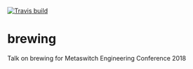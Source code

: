 [![Travis build](https://travis-ci.org/mcallisterjp/brewing.svg?branch=master)](https://travis-ci.org/mcallisterjp/brewing)
# brewing
Talk on brewing for Metaswitch Engineering Conference 2018
